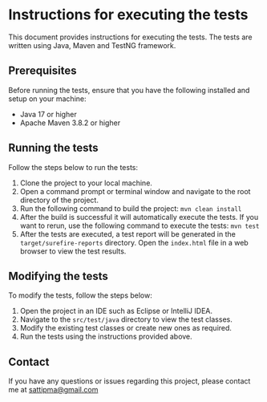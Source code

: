 # Instructions for executing the tests

This document provides instructions for executing the tests. The tests are written using Java, Maven and TestNG framework.

## Prerequisites

Before running the tests, ensure that you have the following installed and setup on your machine:

- Java 17 or higher
- Apache Maven 3.8.2 or higher

## Running the tests

Follow the steps below to run the tests:

1. Clone the project to your local machine.
2. Open a command prompt or terminal window and navigate to the root directory of the project.
3. Run the following command to build the project:
   `mvn clean install`
4. After the build is successful it will automatically execute the tests. If you want to  rerun, use the following command to execute the tests:
   `mvn test`
5. After the tests are executed, a test report will be generated in the `target/surefire-reports` directory.
Open the `index.html` file in a web browser to view the test results.

## Modifying the tests

To modify the tests, follow the steps below:

1. Open the project in an IDE such as Eclipse or IntelliJ IDEA.
2. Navigate to the `src/test/java` directory to view the test classes.
3. Modify the existing test classes or create new ones as required.
4. Run the tests using the instructions provided above.

## Contact

If you have any questions or issues regarding this project, please contact me at <a>sattipma@gmail.com</a>